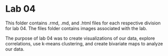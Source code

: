 # Lab 04

This folder contains .rmd, .md, and .html files for each respective division for lab 04. The files folder contains images associated with the lab.

The purpose of lab 04 was to create visualizations of our data, explore correlations, use k-means clustering, and create bivariate maps to analyze our data.